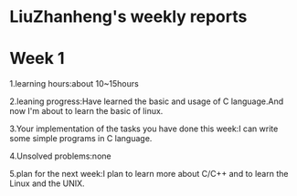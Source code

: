 # LiuZhanheng's weekly reports
# Week 1
1.learning hours:about 10~15hours

2.leaning progress:Have learned the basic and usage of C language.And now I'm about to learn the basic of linux.

3.Your implementation of the tasks you have done this week:I can write some simple programs in C language.

4.Unsolved problems:none

5.plan for the next week:I plan to learn more about C/C++ and to learn the Linux and the UNIX.
